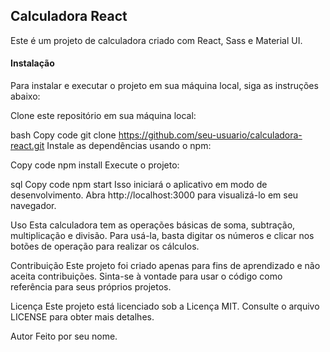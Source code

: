 ## Calculadora React ##

Este é um projeto de calculadora criado com React, Sass e Material UI.

#### Instalação ####
Para instalar e executar o projeto em sua máquina local, siga as instruções abaixo:

Clone este repositório em sua máquina local:

bash
Copy code
git clone https://github.com/seu-usuario/calculadora-react.git
Instale as dependências usando o npm:

Copy code
npm install
Execute o projeto:

sql
Copy code
npm start
Isso iniciará o aplicativo em modo de desenvolvimento. Abra http://localhost:3000 para visualizá-lo em seu navegador.

Uso
Esta calculadora tem as operações básicas de soma, subtração, multiplicação e divisão. Para usá-la, basta digitar os números e clicar nos botões de operação para realizar os cálculos.

Contribuição
Este projeto foi criado apenas para fins de aprendizado e não aceita contribuições. Sinta-se à vontade para usar o código como referência para seus próprios projetos.

Licença
Este projeto está licenciado sob a Licença MIT. Consulte o arquivo LICENSE para obter mais detalhes.

Autor
Feito por seu nome.
